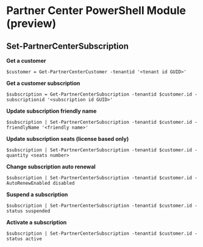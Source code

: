 # Partner Center PowerShell Module (preview) #

## Set-PartnerCenterSubscription ##

**Get a customer**

    $customer = Get-PartnerCenterCustomer -tenantid '<tenant id GUID>'

**Get a customer subscription**

    $subscription = Get-PartnerCenterSubscription -tenantid $customer.id -subscriptionid '<subscription id GUID>'

**Update subscription friendly name**

    $subscription | Set-PartnerCenterSubscription -tenantid $customer.id -friendlyName '<friendly name>'

**Update subscription seats (license based only)**

    $subscription | Set-PartnerCenterSubscription -tenantid $customer.id -quantity <seats number>

**Change subscription auto renewal**

    $subscription | Set-PartnerCenterSubscription -tenantid $customer.id -AutoRenewEnabled disabled

**Suspend a subscription**

    $subscription | Set-PartnerCenterSubscription -tenantid $customer.id -status suspended

**Activate a subscription**

    $subscription | Set-PartnerCenterSubscription -tenantid $customer.id -status active
